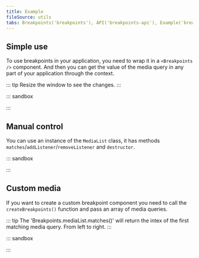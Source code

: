```yaml
---
title: Example
fileSource: utils
tabs: Breakpoints('breakpoints'), API('breakpoints-api'), Example('breakpoints-code')
---
```


## Simple use

To use breakpoints in your application, you need to wrap it in a `<Breakpoints />` component.
And then you can get the value of the media query in any part of your application through the context.

::: tip
Resize the window to see the changes.
:::

::: sandbox

<script lang="tsx">
import React, { useContext } from 'react';
import Breakpoints from '@semcore/ui/breakpoints';
import Button from '@semcore/ui/button';

const buttonSizes = ['m', 'l'] as const;

const Demo = () => {
  const index = useContext(Breakpoints.Context);

  return <Button size={buttonSizes[index]}>Button size {buttonSizes[index]}</Button>;
};

export default () => {
  return (
    <Breakpoints>
      <Demo />
    </Breakpoints>
  );
};
</script>

:::

## Manual control

You can use an instance of the `MediaList` class, it has methods `matches`/`addListener`/`removeListener` and `destructor`.

::: sandbox

<script lang="tsx">
import React, { useEffect, useState } from 'react';
import Breakpoints from '@semcore/ui/breakpoints';
import Button from '@semcore/ui/button';

export default () => {
  const [index, setIndex] = useState(Breakpoints.mediaList.matches());

  useEffect(() => {
    const unsubscribe = Breakpoints.mediaList.addListener((index) => {
      setIndex(index);
    });
    return () => {
      unsubscribe();
    };
  }, []);

  return <Button size={(['m', 'l'] as const)[index]}>Button size {['M', 'L'][index]}</Button>;
};
</script>

:::

## Custom media

If you want to create a custom breakpoint component you need to call the `createBreakpoints()` function and pass an array of media queries.

::: tip
The 'Breakpoints.mediaList.matches()' will return the intex of the first matching media query. From left to right.
:::

::: sandbox

<script lang="tsx">
import React, { useContext } from 'react';
import { createBreakpoints } from '@semcore/ui/breakpoints';

const MEDIA = [
  '(max-width: 300px)',
  '(max-width: 500px)',
  '(max-width: 700px)',
  '(max-width: 900px)',
  '(max-width: 1100px)',
];
const Breakpoints = createBreakpoints(MEDIA);

const Demo = () => {
  const index = useContext(Breakpoints.Context);

  return <div>Media matches "{MEDIA[index] || 'ZOOM WINDOW'}"</div>;
};

export default () => {
  return (
    <Breakpoints>
      <Demo />
    </Breakpoints>
  );
};
</script>

:::
